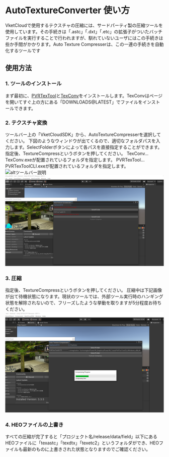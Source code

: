 # AutoTextureConverter 使い方
VketCloudで使用するテクスチャの圧縮には、サードパーティ製の圧縮ツールを使用しています。その手続きは「.astc」「.dxt」「.etc」の拡張子がついたバッチファイルを実行することで行われますが、馴れていないユーザにはこの手続きは些か手間がかかります。Auto Texture Compresserは、この一連の手続きを自動化するツールです
## 使用方法
### 1. ツールのインストール
まず最初に、[PVRTexTool](https://developer.imaginationtech.com/pvrtextool/)と[TexConv](https://github.com/Microsoft/DirectXTex/wiki/Texconv)をインストールします。TexConvはページを開いてすぐ上の方にある「DOWNLOADS@LATEST」でファイルをインストールできます。

### 2. テクスチャ変換
ツールバー上の「VketCloudSDK」から、AutoTextureCompresserを選択してください。
下図のようなウィンドウが出てくるので、適切なフォルダパスを入力します。SelectFolderボタンによって各パスを直接指定することができます。指定後、TextureCompressというボタンを押してください。
	TexConv…TexConv.exeが配置されているフォルダを指定します。
	PVRTexTool…PVRTexToolCLI.exeが配置されているフォルダを指定します。
![altツールバー説明](images/1.png)
![altウィンドウ](images/2.png)

### 3. 圧縮
指定後、TextureCompressというボタンを押してください。
圧縮中は下記画像が出て待機状態になります。現状のツールでは、外部ツール実行時のハンギング状態を解除されないので、フリーズしたような挙動を取りますが5分程度お待ちください。
![alt圧縮中](images/3.png)

### 4. HEOファイルの上書き
すべての圧縮が完了すると「プロジェクト名/release/data/field」以下にあるHEOファイルに「texastc」「texdtx」「texetc2」というフォルダができ、HEOファイルも最新のものに上書きされた状態となりますのでご確認ください。